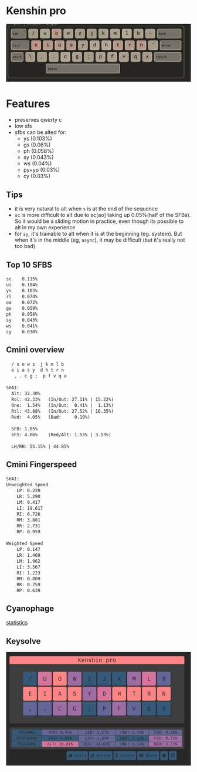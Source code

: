 # Kenshin pro

![](./assets/cya-pro.png)

# Features
- preserves qwerty c
- low sfs
- sfbs can be alted for:
  - ys (0.103%) 
  - gs (0.06%)
  - ph (0.058%)
  - sy (0.043%) 
  - ws (0.04%)
  - py+yp (0.03%)
  - cy (0.03%)


## Tips
- it is very natural to alt when `s` is at the end of the sequence
- `sc` is more difficult to alt due to sc[ao] taking up 0.05%(half of the SFBs). So it would be a sliding motion in practice, even though its possible to alt in my own experience
- for `sy`, it's trainable to alt when it is at the beginning (eg. system). But when it's in the middle (eg, `async`), it may be difficult (but it's really not too bad)

## Top 10 SFBS

```
sc    0.115%
ui    0.104%
ys    0.103%
rl    0.074%
oa    0.072%
gs    0.059%
ph    0.058%
sy    0.043%
ws    0.041%
cy    0.030%
```

## Cmini overview

```
  / u o w z  j k m l b
  e i a s y  d h t r n
   , . c g ;  p f v q x

SHAI:
  Alt: 32.30%
  Rol: 42.33%   (In/Out: 27.11% | 15.22%)
  One:  1.54%   (In/Out:  0.41% |  1.13%)
  Rtl: 43.88%   (In/Out: 27.52% | 16.35%)
  Red:  4.05%   (Bad:     0.19%)

  SFB: 1.05%
  SFS: 4.66%    (Red/Alt: 1.53% | 3.13%)

  LH/RH: 55.15% | 44.85%
```


## Cmini Fingerspeed

```
SHAI:
Unweighted Speed
    LP: 0.220
    LR: 5.290
    LM: 9.417
    LI: 19.617
    RI: 6.726
    RM: 3.881
    RR: 2.731
    RP: 0.959

Weighted Speed
    LP: 0.147
    LR: 1.469
    LM: 1.962
    LI: 3.567
    RI: 1.223
    RM: 0.809
    RR: 0.759
    RP: 0.639
```


## Cyanophage
[statistics](https://cyanophage.github.io/playground.html?lan=english&layout=%2Fuowzjkmlb-eiasydhtrn%27%2C.cg%3Bpfvqx%5C%5E&mode=iso)


## Keysolve

![](./assets/keysolve-kenshin-pro.png)
